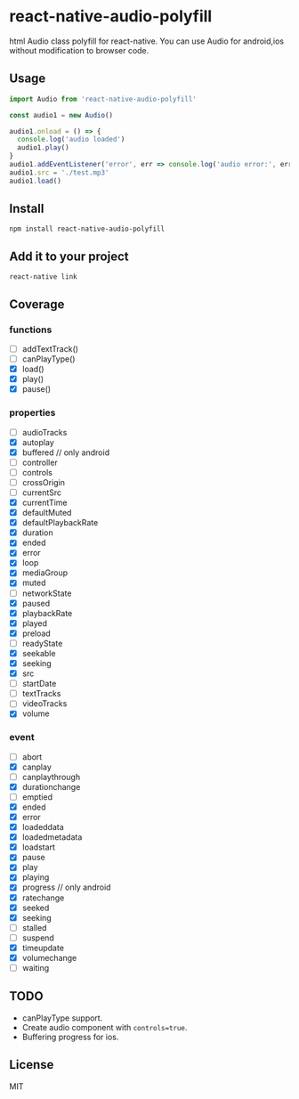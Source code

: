 react-native-audio-polyfill
==========

html Audio class polyfill for react-native.
You can use Audio for android,ios without modification to browser code.	

## Usage

```javascript
import Audio from 'react-native-audio-polyfill'

const audio1 = new Audio()

audio1.onload = () => {
  console.log('audio loaded')
  audio1.play()
}
audio1.addEventListener('error', err => console.log('audio error:', err)
audio1.src = './test.mp3'
audio1.load()
```

## Install

`npm install react-native-audio-polyfill`

## Add it to your project

`react-native link`


## Coverage

### functions

* [ ] addTextTrack()
* [ ] canPlayType()
* [x] load()
* [x] play()
* [x] pause()

### properties

* [ ] audioTracks	
* [x] autoplay	
* [x] buffered // only android
* [ ] controller
* [ ] controls
* [ ] crossOrigin
* [ ] currentSrc
* [x] currentTime
* [x] defaultMuted
* [x] defaultPlaybackRate
* [x] duration
* [x] ended	
* [x] error
* [x] loop
* [x] mediaGroup
* [x] muted	
* [ ] networkState	
* [x] paused	
* [x] playbackRate
* [x] played
* [x] preload
* [ ] readyState
* [x] seekable
* [x] seeking
* [x] src
* [ ] startDate
* [ ] textTracks
* [ ] videoTracks
* [x] volume

### event

* [ ] abort	
* [x] canplay
* [ ] canplaythrough
* [x] durationchange
* [ ] emptied
* [x] ended	
* [x] error
* [x] loadeddata
* [x] loadedmetadata
* [x] loadstart
* [x] pause	
* [x] play
* [x] playing
* [x] progress // only android
* [x] ratechange
* [x] seeked
* [x] seeking
* [ ] stalled
* [ ] suspend
* [x] timeupdate
* [x] volumechange
* [ ] waiting

## TODO

* canPlayType support.
* Create audio component with  `controls=true`.
* Buffering progress for ios.

## License

MIT
